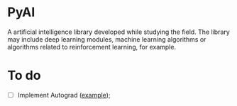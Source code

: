 # PyAI

A artificial intelligence library developed while studying the field. The library may include deep learning modules, machine learning algorithms or algorithms related to reinforcement learning, for example.

# To do

- [ ] Implement Autograd ([example](https://www.youtube.com/watch?v=RxmBukb-Om4&list=PLeDtc0GP5ICldMkRg-DkhpFX1rRBNHTCs));
